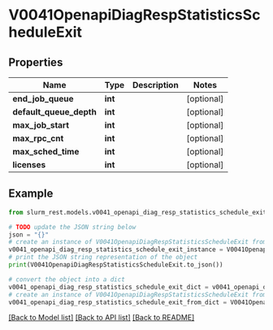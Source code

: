# V0041OpenapiDiagRespStatisticsScheduleExit


## Properties

Name | Type | Description | Notes
------------ | ------------- | ------------- | -------------
**end_job_queue** | **int** |  | [optional] 
**default_queue_depth** | **int** |  | [optional] 
**max_job_start** | **int** |  | [optional] 
**max_rpc_cnt** | **int** |  | [optional] 
**max_sched_time** | **int** |  | [optional] 
**licenses** | **int** |  | [optional] 

## Example

```python
from slurm_rest.models.v0041_openapi_diag_resp_statistics_schedule_exit import V0041OpenapiDiagRespStatisticsScheduleExit

# TODO update the JSON string below
json = "{}"
# create an instance of V0041OpenapiDiagRespStatisticsScheduleExit from a JSON string
v0041_openapi_diag_resp_statistics_schedule_exit_instance = V0041OpenapiDiagRespStatisticsScheduleExit.from_json(json)
# print the JSON string representation of the object
print(V0041OpenapiDiagRespStatisticsScheduleExit.to_json())

# convert the object into a dict
v0041_openapi_diag_resp_statistics_schedule_exit_dict = v0041_openapi_diag_resp_statistics_schedule_exit_instance.to_dict()
# create an instance of V0041OpenapiDiagRespStatisticsScheduleExit from a dict
v0041_openapi_diag_resp_statistics_schedule_exit_from_dict = V0041OpenapiDiagRespStatisticsScheduleExit.from_dict(v0041_openapi_diag_resp_statistics_schedule_exit_dict)
```
[[Back to Model list]](../README.md#documentation-for-models) [[Back to API list]](../README.md#documentation-for-api-endpoints) [[Back to README]](../README.md)



